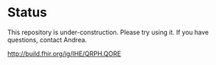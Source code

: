 # Status
This repository is under-construction. Please try using it. If you have questions, contact Andrea. 

http://build.fhir.org/ig/IHE/QRPH.QORE

